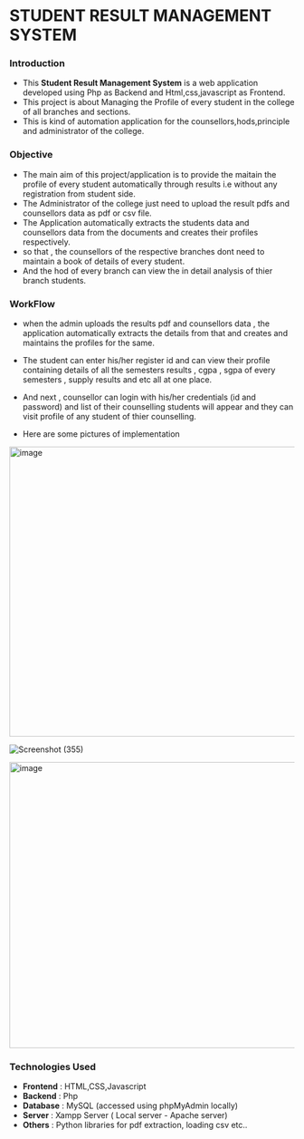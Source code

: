 # STUDENT RESULT MANAGEMENT SYSTEM 

### Introduction
- This **Student Result Management System** is a web application developed using Php as Backend and Html,css,javascript as Frontend.
- This project is about Managing the Profile of every student in the college of all branches and sections.
- This is kind of automation application for the counsellors,hods,principle and administrator of the college.

### Objective
- The main aim of this project/application is to provide the maitain the profile of every student automatically through results i.e without any registration from student side.
- The Administrator of the college just need to upload the result pdfs and counsellors data as pdf or csv file.
- The Application automatically extracts the students data and counsellors data from the documents and creates their profiles respectively.
- so that , the counsellors of the respective branches dont need to maintain a book of details of every student.
- And the hod of every branch can view the in detail analysis of thier branch students.

### WorkFlow 
- when the admin uploads the results pdf and counsellors data , the application automatically extracts the details from that and creates and maintains the profiles for the same.
- The student can enter his/her register id and can view their profile containing details of all the semesters results , cgpa , sgpa of every semesters , supply results and etc all at one place.
- And next , counsellor can login with his/her credentials (id and password) and list of their counselling students will appear and they can visit profile of any student of thier counselling.

- Here are some pictures of implementation
<img width="512" alt="image" src="https://github.com/sureshmrd/Student_result_management/assets/123853377/7551733d-6193-47ea-a1a3-e3e1f9aad88b">

![Screenshot (355)](https://github.com/sureshmrd/Student_result_management/assets/123853377/5528d6e9-6371-4dfa-955a-ccabbed03ebe)

<img width="505" alt="image" src="https://github.com/sureshmrd/Student_result_management/assets/123853377/5d3d4f42-d2c7-4b38-88d4-47f051e65a1b">

### Technologies Used
- **Frontend** : HTML,CSS,Javascript
- **Backend**  : Php
- **Database** : MySQL (accessed using phpMyAdmin locally)
- **Server**   : Xampp Server ( Local server - Apache server)
- **Others**   : Python libraries for pdf extraction, loading csv etc..
